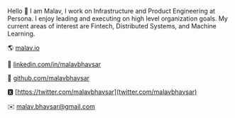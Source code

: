 Hello 👋 I am Malav, I work on Infrastructure and Product Engineering at Persona. I enjoy leading and executing on high level organization goals. My current areas of interest are Fintech, Distributed Systems, and Machine Learning.

🌎 [malav.io](https://malav.io)

🔗 [linkedin.com/in/malavbhavsar](https://www.linkedin.com/in/malavbhavsar)

🐙 [github.com/malavbhavsar](https://github.com/malavbhavsar)

🆇 [https://twitter.com/malavbhavsar](twitter.com/malavbhavsar)

✉️ [malav.bhavsar@gmail.com](mailto:malavbhavsar@gmail.com)
